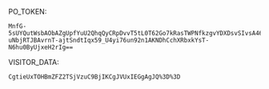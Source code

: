 PO_TOKEN:
```
MnfG-5sUYQutWsbAObAZgUpfYuU2QhqQyCRpDvvT5tL0T62Go7kRasTWPNfkzgvYDXDsvSIvsA46Iy6v2ApY1JT00-uNbjRTJBAvrnT-ajtSndtIqx59_U4yi76un92n1AKNDhCchXRbxkYsT-N6hu0ByUjxeH2rIg==
```
VISITOR_DATA:
```
CgtieUxTOHBmZFZ2TSjVzuC9BjIKCgJVUxIEGgAgJQ%3D%3D
```

